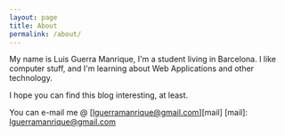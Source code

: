 ```yaml
---
layout: page
title: About
permalink: /about/
---
```


My name is Luis Guerra Manrique, I'm a student living in Barcelona.
I like computer stuff, and I'm learning about Web Applications and other technology.

I hope you can find this blog interesting, at least.


You can e-mail me @ [lguerramanrique@gmail.com][mail]
[mail]: lguerramanrique@gmail.com
